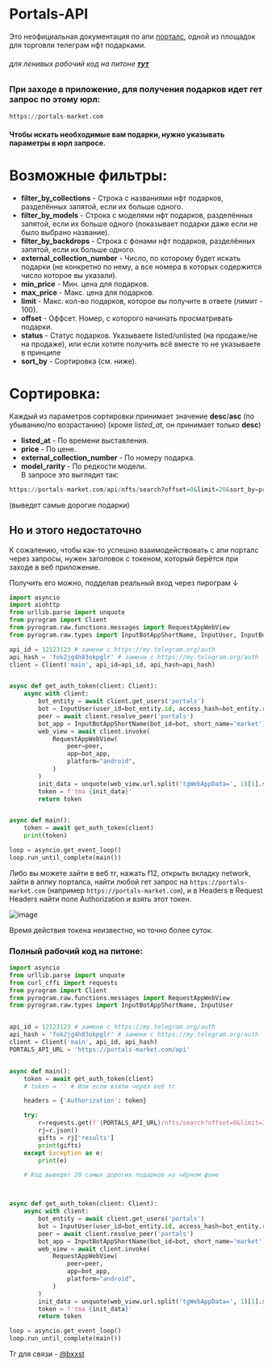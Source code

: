 # Portals-API
Это неофициальная документация по апи [порталс](https://t.me/portals), одной из площадок для торговли телеграм нфт подарками.

###### для ленивых рабочий код на питоне [**тут**](#полный-рабочий-код-на-питоне)

### При заходе в приложение, для получения подарков идет гет запрос по этому юрл:

```python
https://portals-market.com
```

#### Чтобы искать необходимые вам подарки, нужно указывать параметры в юрл запросе.

# Возможные фильтры:
- **filter_by_collections** - Строка с названиями нфт подарков, разделённых запятой, если их больше одного.
- **filter_by_models** - Строка с моделями нфт подарков, разделённых запятой, если их больше одного (показывает подарки даже если не было выбрано название). 
- **filter_by_backdrops** - Строка с фонами нфт подарков, разделённых запятой, если их больше одного.
- **external_collection_number** - Число, по которому будет искать подарки (не конкретно по нему, а все номера в которых содержится число которое вы указали).
- **min_price** - Мин. цена для подарков.
- **max_price** - Макс. цена для подарков.
- **limit** - Макс. кол-во подарков, которое вы получите в ответе (лимит - 100).
- **offset** - Оффсет. Номер, с которого начинать просматривать подарки.
- **status** - Статус подарков. Указываете listed/unlisted (на продаже/не на продаже), или если хотите получить всё вместе то не указываете в принципе
- **sort_by** - Сортировка (см. ниже).

# Сортировка:
Каждый из параметров сортировки принимает значение **desc**/**asc** (по убыванию/по возрастанию) (кроме _listed_at_, он принимает только **desc**) 
- **listed_at** - По времени выставления.
- **price** - По цене.
- **external_collection_number** - По номеру подарка.
- **model_rarity** - По редкости модели.\
В запросе это выглядит так:
```python
https://portals-market.com/api/nfts/search?offset=0&limit=20&sort_by=price+desc&status=listed
```
(выведет самые дорогие подарки)


## Но и этого недостаточно
К сожалению, чтобы как-то успешно взаимодействовать с апи порталс через запросы, нужен заголовок с токеном, который берётся при заходе в веб приложение.

Получить его можно, подделав реальный вход через пирограм ↓
```python
import asyncio
import aiohttp
from urllib.parse import unquote
from pyrogram import Client
from pyrogram.raw.functions.messages import RequestAppWebView
from pyrogram.raw.types import InputBotAppShortName, InputUser, InputBotAppID

api_id = 12123123 # замени с https://my.telegram.org/auth
api_hash = 'fok2jg4h83okpglr' # замени с https://my.telegram.org/auth
client = Client('main', api_id=api_id, api_hash=api_hash)


async def get_auth_token(client: Client):
    async with client:
        bot_entity = await client.get_users('portals')
        bot = InputUser(user_id=bot_entity.id, access_hash=bot_entity.raw.access_hash)
        peer = await client.resolve_peer('portals')
        bot_app = InputBotAppShortName(bot_id=bot, short_name='market')
        web_view = await client.invoke(
            RequestAppWebView(
                peer=peer,
                app=bot_app,
                platform="android",
            )
        )
        init_data = unquote(web_view.url.split('tgWebAppData=', 1)[1].split('&tgWebAppVersion', 1)[0])
        token = f'tma {init_data}'
        return token


async def main():
    token = await get_auth_token(client)
    print(token)

loop = asyncio.get_event_loop()
loop.run_until_complete(main())
```

Либо вы можете зайти в веб тг, нажать f12, открыть вкладку network, зайти в аппку порталса, найти любой гет запрос на `https://portals-market.com` (например `https://portals-market.com`), и в Headers в Request Headers найти поле Authorization и взять этот токен.   

![image](https://github.com/user-attachments/assets/2539bdfe-95b0-4365-96de-18b2096b4ab5)   

   
   
Время действия токена неизвестно, но точно более суток.


### Полный рабочий код на питоне:
```python
import asyncio
from urllib.parse import unquote
from curl_cffi import requests
from pyrogram import Client
from pyrogram.raw.functions.messages import RequestAppWebView
from pyrogram.raw.types import InputBotAppShortName, InputUser


api_id = 12123123 # замени с https://my.telegram.org/auth
api_hash = 'fok2jg4h83okpglr' # замени с https://my.telegram.org/auth
client = Client('main', api_id, api_hash)
PORTALS_API_URL = 'https://portals-market.com/api'


async def main():
    token = await get_auth_token(client)
    # token = '' # Или если взяли через веб тг

    headers = {'Authorization': token}

    try:
        r=requests.get(f'{PORTALS_API_URL}/nfts/search?offset=0&limit=20&filter_by_backdrops=Black&sort_by=price desc&status=listed', headers=headers)
        rj=r.json()
        gifts = rj['results']
        print(gifts)
    except Exception as e:
        print(e)

    # Код выведет 20 самых дорогих подарков на чёрном фоне



async def get_auth_token(client: Client):
    async with client:
        bot_entity = await client.get_users('portals')
        bot = InputUser(user_id=bot_entity.id, access_hash=bot_entity.raw.access_hash)
        peer = await client.resolve_peer('portals')
        bot_app = InputBotAppShortName(bot_id=bot, short_name='market')
        web_view = await client.invoke(
            RequestAppWebView(
                peer=peer,
                app=bot_app,
                platform="android",
            )
        )
        init_data = unquote(web_view.url.split('tgWebAppData=', 1)[1].split('&tgWebAppVersion', 1)[0])
        token = f'tma {init_data}'
        return token

loop = asyncio.get_event_loop()
loop.run_until_complete(main())
```

Тг для связи - [@bxxst](t.me/bxxst)

